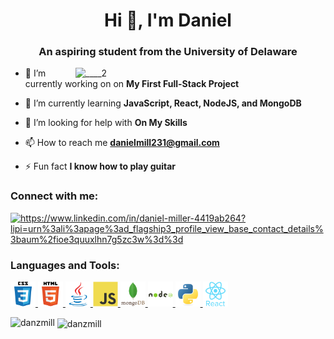 <h1 align="center">Hi 👋, I'm Daniel</h1>
<h3 align="center">An aspiring student from the University of Delaware</h3>
<img align="right" alt="____2" width="400" src="https://github.com/danzmill/danzmill/assets/135555427/bf26148e-dae3-4924-acdc-1050404a9bd1">

- 🔭 I’m currently working on on **My First Full-Stack Project**

- 🌱 I’m currently learning **JavaScript, React, NodeJS, and MongoDB**

- 🤝 I’m looking for help with **On My Skills**

- 📫 How to reach me **danielmill231@gmail.com**

- ⚡ Fun fact **I know how to play guitar**

<h3 align="left">Connect with me:</h3>
<p align="left">
<a href="https://www.linkedin.com/in/daniel-miller-4419ab264?lipi=urn%3ali%3apage%3ad_flagship3_profile_view_base_contact_details%3baum%2fioe3quuxlhn7g5zc3w%3d%3d" target="blank"><img align="center" src="https://raw.githubusercontent.com/rahuldkjain/github-profile-readme-generator/master/src/images/icons/Social/linked-in-alt.svg" alt="https://www.linkedin.com/in/daniel-miller-4419ab264?lipi=urn%3ali%3apage%3ad_flagship3_profile_view_base_contact_details%3baum%2fioe3quuxlhn7g5zc3w%3d%3d" height="30" width="40" /></a>
</p>

<h3 align="left">Languages and Tools:</h3>
<p align="left"> <a href="https://www.w3schools.com/css/" target="_blank" rel="noreferrer"> <img src="https://raw.githubusercontent.com/devicons/devicon/master/icons/css3/css3-original-wordmark.svg" alt="css3" width="40" height="40"/> </a> <a href="https://www.w3.org/html/" target="_blank" rel="noreferrer"> <img src="https://raw.githubusercontent.com/devicons/devicon/master/icons/html5/html5-original-wordmark.svg" alt="html5" width="40" height="40"/> </a> <a href="https://www.java.com" target="_blank" rel="noreferrer"> <img src="https://raw.githubusercontent.com/devicons/devicon/master/icons/java/java-original.svg" alt="java" width="40" height="40"/> </a> <a href="https://developer.mozilla.org/en-US/docs/Web/JavaScript" target="_blank" rel="noreferrer"> <img src="https://raw.githubusercontent.com/devicons/devicon/master/icons/javascript/javascript-original.svg" alt="javascript" width="40" height="40"/> </a> <a href="https://www.mongodb.com/" target="_blank" rel="noreferrer"> <img src="https://raw.githubusercontent.com/devicons/devicon/master/icons/mongodb/mongodb-original-wordmark.svg" alt="mongodb" width="40" height="40"/> </a> <a href="https://nodejs.org" target="_blank" rel="noreferrer"> <img src="https://raw.githubusercontent.com/devicons/devicon/master/icons/nodejs/nodejs-original-wordmark.svg" alt="nodejs" width="40" height="40"/> </a> <a href="https://www.python.org" target="_blank" rel="noreferrer"> <img src="https://raw.githubusercontent.com/devicons/devicon/master/icons/python/python-original.svg" alt="python" width="40" height="40"/> </a> <a href="https://reactjs.org/" target="_blank" rel="noreferrer"> <img src="https://raw.githubusercontent.com/devicons/devicon/master/icons/react/react-original-wordmark.svg" alt="react" width="40" height="40"/> </a> </p>

<p><img align="left" src="https://github-readme-stats.vercel.app/api/top-langs?username=danzmill&show_icons=true&theme=dark&locale=en&layout=compact" alt="danzmill" /></p>

<p>&nbsp;<img align="center" src="https://github-readme-stats.vercel.app/api?username=danzmill&show_icons=true&theme=dark&locale=en" alt="danzmill" /></p>
